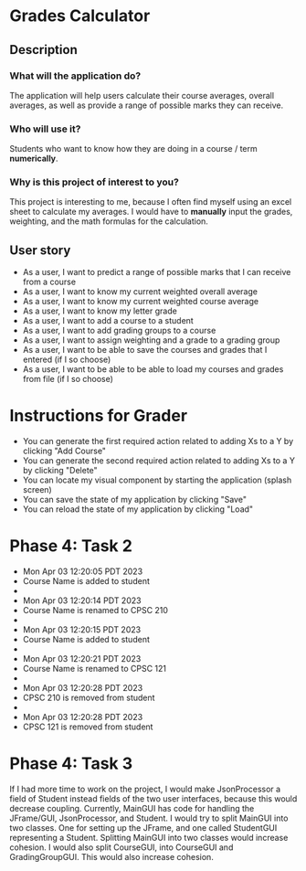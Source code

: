 # Grades Calculator

## Description

### What will the application do?

The application will help users calculate their course averages, overall averages, as well as provide a range of possible marks they can receive.

### Who will use it?

Students who want to know how they are doing in a course / term **numerically**.

### Why is this project of interest to you?

This project is interesting to me, because I often find myself using an excel sheet to calculate my averages. I would
have to **manually** input the grades, weighting, and the math formulas for the calculation.

## User story

- As a user, I want to predict a range of possible marks that I can receive from a course
- As a user, I want to know my current weighted overall average 
- As a user, I want to know my current weighted course average
- As a user, I want to know my letter grade
- As a user, I want to add a course to a student
- As a user, I want to add grading groups to a course
- As a user, I want to assign weighting and a grade to a grading group
- As a user, I want to be able to save the courses and grades that I entered (if I so choose)
- As a user, I want to be able to be able to load my courses and grades from file (if I so choose)

# Instructions for Grader

- You can generate the first required action related to adding Xs to a Y by clicking "Add Course"
- You can generate the second required action related to adding Xs to a Y by clicking "Delete"
- You can locate my visual component by starting the application (splash screen)
- You can save the state of my application by clicking "Save"
- You can reload the state of my application by clicking "Load"

# Phase 4: Task 2
- Mon Apr 03 12:20:05 PDT 2023
- Course Name is added to student
- 
- Mon Apr 03 12:20:14 PDT 2023
- Course Name is renamed to CPSC 210
- 
- Mon Apr 03 12:20:15 PDT 2023
- Course Name is added to student
- 
- Mon Apr 03 12:20:21 PDT 2023
- Course Name is renamed to CPSC 121
- 
- Mon Apr 03 12:20:28 PDT 2023
- CPSC 210 is removed from student
-
- Mon Apr 03 12:20:28 PDT 2023
- CPSC 121 is removed from student

# Phase 4: Task 3

If I had more time to work on the project, I would make JsonProcessor a field of Student instead fields of the two 
user interfaces, because this would decrease coupling. Currently, MainGUI has code for handling 
the JFrame/GUI, JsonProcessor, and Student. I would try to split MainGUI into two classes. One for setting up the JFrame,
and one called StudentGUI representing a Student. Splitting MainGUI into two classes would increase cohesion. I would
also split CourseGUI, into CourseGUI and GradingGroupGUI. This would also increase cohesion.
